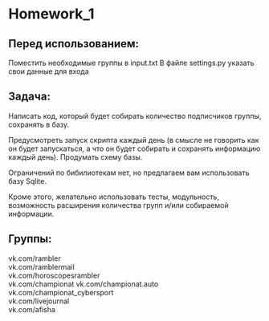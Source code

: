# Homework_1

Перед использованием:
-
Поместить необходимые группы в input.txt
В файле settings.py указать свои данные для входа

Задача:
-
Написать код, который будет собирать количество подписчиков группы, сохранять в базу.

Предусмотреть запуск скрипта каждый день (в смысле не говорить как он будет запускаться, а что он будет собирать и сохранять информацию каждый день).
Продумать схему базы.

Ограничений по бибилиотекам нет, но предлагаем вам использовать базу Sqlite.

Кроме этого, желательно использовать тесты, модульность, возможность расширения количества групп и/или собираемой информации.


Группы:
-
vk.com/rambler  
vk.com/ramblermail  
vk.com/horoscopesrambler  
vk.com/championat 
vk.com/championat.auto  
vk.com/championat_cybersport  
vk.com/livejournal  
vk.com/afisha 
